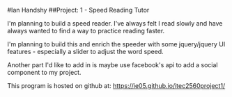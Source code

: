 #Ian Handshy
##Project: 1 - Speed Reading Tutor

I'm planning to build a speed reader. I've always felt I read slowly and have always wanted to find a way to practice reading faster.

I'm planning to build this and enrich the speeder with some jquery/jquery UI features - especially a slider to adjust the word speed.

Another part I'd like to add in is maybe use facebook's api to add a social component to my project.

This program is hosted on github at: https://ie05.github.io/itec2560project1/
